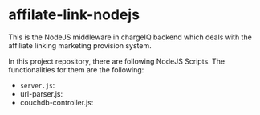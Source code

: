 # affilate-link-nodejs

This is the NodeJS middleware in chargeIQ backend which deals with the affiliate linking marketing provision system.

In this project repository, there are following NodeJS Scripts. The functionalities for them are the following: 

- <code>server.js</code>:
- url-parser.js: 
- couchdb-controller.js:
